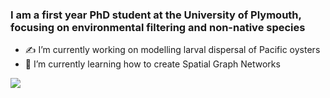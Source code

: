 ### I am a first year PhD student at the University of Plymouth, focusing on environmental filtering and non-native species

- ✍️ I’m currently working on modelling larval dispersal of Pacific oysters 
- 💭 I’m currently learning how to create Spatial Graph Networks

<img align="center" src="https://github-readme-stats.vercel.app/api/<top-langs>/?cclubley=<CCLUBLEY>&theme=<THEME_NAME>" />


